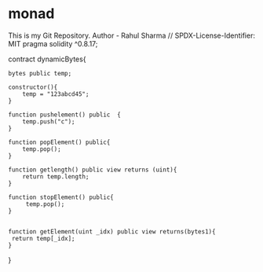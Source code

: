 # monad
This is my Git Repository.
Author - Rahul Sharma
// SPDX-License-Identifier: MIT
pragma solidity ^0.8.17;


contract dynamicBytes{


    bytes public temp;

    constructor(){
        temp = "123abcd45";
    }

    function pushelement() public  {
        temp.push("c");
    }

    function popElement() public{
        temp.pop();
    }

    function getlength() public view returns (uint){
        return temp.length;
    }

    function stopElement() public{
         temp.pop();
    }


    function getElement(uint _idx) public view returns(bytes1){
     return temp[_idx];
    }
    
}
